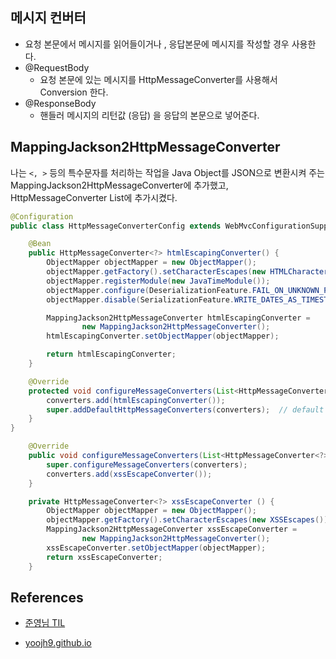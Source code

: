 ## 메시지 컨버터

- 요청 본문에서 메시지를 읽어들이거나 , 응답본문에 메시지를 작성할 경우 사용한다.
- @RequestBody 
  - 요청 본문에 있는 메시지를 HttpMessageConverter를 사용해서 Conversion 한다.
- @ResponseBody 
  - 핸들러 메시지의 리턴값 (응답) 을 응답의 본문으로 넣어준다.
  
## MappingJackson2HttpMessageConverter

나는 `<, >` 등의 특수문자를 처리하는 작업을 Java Object를 JSON으로 변환시켜 주는 MappingJackson2HttpMessageConverter에 추가했고, HttpMessageConverter List에 추가시켰다. 

```java
@Configuration
public class HttpMessageConverterConfig extends WebMvcConfigurationSupport {

	@Bean
	public HttpMessageConverter<?> htmlEscapingConverter() {
		ObjectMapper objectMapper = new ObjectMapper();
		objectMapper.getFactory().setCharacterEscapes(new HTMLCharacterEscapes());
		objectMapper.registerModule(new JavaTimeModule());
		objectMapper.configure(DeserializationFeature.FAIL_ON_UNKNOWN_PROPERTIES, false);
		objectMapper.disable(SerializationFeature.WRITE_DATES_AS_TIMESTAMPS);

		MappingJackson2HttpMessageConverter htmlEscapingConverter =
				new MappingJackson2HttpMessageConverter();
		htmlEscapingConverter.setObjectMapper(objectMapper);

		return htmlEscapingConverter;
	}

	@Override
	protected void configureMessageConverters(List<HttpMessageConverter<?>> converters) {
		converters.add(htmlEscapingConverter());
		super.addDefaultHttpMessageConverters(converters);  // default Http Message Converter  추가
	}
}
```

```java
    @Override
    public void configureMessageConverters(List<HttpMessageConverter<?>> converters) {
        super.configureMessageConverters(converters);
        converters.add(xssEscapeConverter());
    }

    private HttpMessageConverter<?> xssEscapeConverter () {
        ObjectMapper objectMapper = new ObjectMapper();
        objectMapper.getFactory().setCharacterEscapes(new XSSEscapes());
        MappingJackson2HttpMessageConverter xssEscapeConverter =
                new MappingJackson2HttpMessageConverter();
        xssEscapeConverter.setObjectMapper(objectMapper);
        return xssEscapeConverter;
    }
```
  
## References

- [준영님 TIL](https://github.com/ces518/ILE/blob/master/spring/HttpMessageConverter.md)

- [yoojh9.github.io](https://yoojh9.github.io/%EC%8A%A4%ED%94%84%EB%A7%81%EB%B6%80%ED%8A%B8-HttpMessageConverter/)
